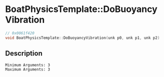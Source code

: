 # BoatPhysicsTemplate::DoBuoyancyVibration
```c
// 0x0061f420
void BoatPhysicsTemplate::DoBuoyancyVibration(unk p0, unk p1, unk p2)
```
## Description
```
Minimum Arguments: 3
Maximum Arguments: 3
```
